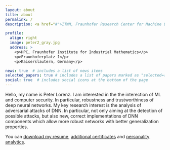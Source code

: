 ```yaml
---
layout: about
title: about
permalink: /
description: <a href="#">ITWM, Fraunhofer Research Center for Machine Learning and Heidelberg Visual Learning Lab</a>. 

profile:
  align: right
  image: peter2_gray.jpg
  address: >
    <p>HPC, Fraunhofer Institute for Industrial Mathematics</p>
    <p>Fraunhoferplatz 1</p>
    <p>Kaiserslautern, Germany</p>

news: true  # includes a list of news items
selected_papers: true # includes a list of papers marked as "selected={true}"
social: true  # includes social icons at the bottom of the page
---
```


<!--
Computer science Ph.D. stipend holder at the Fraunhofer Institute for Industrial Mathematics (ITWM) and Fraunhofer Research Center Machine Learning. I am interested in the  the interection of ML and computer security. In particular, **robustness** and **trustworthiness** of deep neural networks.


I am advised by [Janis Keuper](https://www.itwm.fraunhofer.de/en/departments/hpc/staff/janis-keuper.html) and supervised by [Ullrich Köthe](https://hci.iwr.uni-heidelberg.de/vislearn/people/ullrich-koethe).  I am external Ph.D. student at the University of Heidelberg ([2nd best ranked German university](https://www.usnews.com/education/best-global-universities/germany)).
-->

Hello, my name is Peter Lorenz. I am interested in the the interection of ML and computer security. In particular, robustness and trustworthiness of deep neural networks. My key research interest is the analysis of adversarial attacks of DNN. In particular, not only aiming at the detection of possible attacks, but also new, correct implementations of DNN components which allow more robust networks with better generalization properties.


You can [download my resume]([https://drive.google.com/file/d/1_fa7v4fSQOkWAfKxYwQRS5zg18OQBYy5/view?usp=sharing](https://drive.google.com/file/d/14fMYyjcwc9kAtqNmW1O8to1be9J_fpKZ/view?usp=sharing)), [additional certificates](https://drive.google.com/file/d/11YcC8wjmFVjUH8VD4LhjFd39_LsqjKMN/view?usp=sharing) and [personality analytics](https://drive.google.com/file/d/1LH53rU8-_Ow7200BUPiWC7TqEGu-y4NE/view?usp=sharing).
      

<!-- Write your biography here. Tell the world about yourself. Link to your favorite [subreddit](http://reddit.com). You can put a picture in, too. The code is already in, just name your picture `prof_pic.jpg` and put it in the `img/` folder.

Put your address / P.O. box / other info right below your picture. You can also disable any these elements by editing `profile` property of the YAML header of your `_pages/about.md`. Edit `_bibliography/papers.bib` and Jekyll will render your [publications page](/al-folio/publications/) automatically.

Link to your social media connections, too. This theme is set up to use [Font Awesome icons](http://fortawesome.github.io/Font-Awesome/) and [Academicons](https://jpswalsh.github.io/academicons/), like the ones below. Add your Facebook, Twitter, LinkedIn, Google Scholar, or just disable all of them. -->
